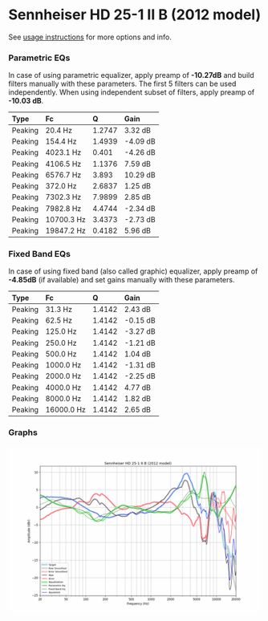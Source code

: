 # Sennheiser HD 25-1 II B (2012 model)
See [usage instructions](https://github.com/jaakkopasanen/AutoEq#usage) for more options and info.

### Parametric EQs
In case of using parametric equalizer, apply preamp of **-10.27dB** and build filters manually
with these parameters. The first 5 filters can be used independently.
When using independent subset of filters, apply preamp of **-10.03 dB**.

| Type    | Fc         |      Q | Gain     |
|:--------|:-----------|:-------|:---------|
| Peaking | 20.4 Hz    | 1.2747 | 3.32 dB  |
| Peaking | 154.4 Hz   | 1.4939 | -4.09 dB |
| Peaking | 4023.1 Hz  | 0.401  | -4.26 dB |
| Peaking | 4106.5 Hz  | 1.1376 | 7.59 dB  |
| Peaking | 6576.7 Hz  | 3.893  | 10.29 dB |
| Peaking | 372.0 Hz   | 2.6837 | 1.25 dB  |
| Peaking | 7302.3 Hz  | 7.9899 | 2.85 dB  |
| Peaking | 7982.8 Hz  | 4.4744 | -2.34 dB |
| Peaking | 10700.3 Hz | 3.4373 | -2.73 dB |
| Peaking | 19847.2 Hz | 0.4182 | 5.96 dB  |

### Fixed Band EQs
In case of using fixed band (also called graphic) equalizer, apply preamp of **-4.85dB**
(if available) and set gains manually with these parameters.

| Type    | Fc         |      Q | Gain     |
|:--------|:-----------|:-------|:---------|
| Peaking | 31.3 Hz    | 1.4142 | 2.43 dB  |
| Peaking | 62.5 Hz    | 1.4142 | -0.15 dB |
| Peaking | 125.0 Hz   | 1.4142 | -3.27 dB |
| Peaking | 250.0 Hz   | 1.4142 | -1.21 dB |
| Peaking | 500.0 Hz   | 1.4142 | 1.04 dB  |
| Peaking | 1000.0 Hz  | 1.4142 | -1.31 dB |
| Peaking | 2000.0 Hz  | 1.4142 | -2.25 dB |
| Peaking | 4000.0 Hz  | 1.4142 | 4.77 dB  |
| Peaking | 8000.0 Hz  | 1.4142 | 1.82 dB  |
| Peaking | 16000.0 Hz | 1.4142 | 2.65 dB  |

### Graphs
![](./Sennheiser%20HD%2025-1%20II%20B%20(2012%20model).png)